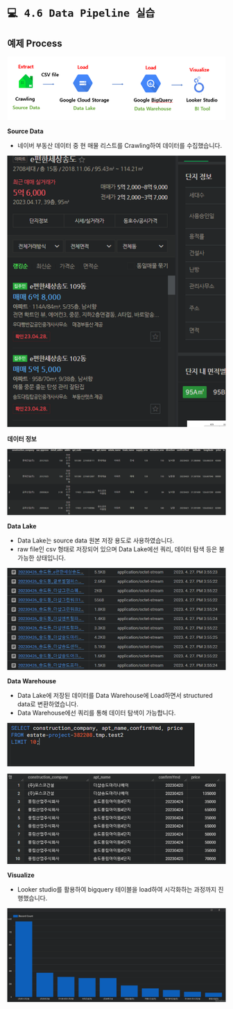 # `💻 4.6 Data Pipeline 실습`

## 예제 Process

![Untitled](./images/1.5_pipeline.png)

**Source Data**

- 네이버 부동산 데이터 중 현 매물 리스트를 Crawling하여 데이터를 수집했습니다.

![Untitled](./images/1.5_estate_example.png)

**데이터 정보**

![Untitled](./images/1.5_data_example.png)

**Data Lake**

- Data Lake는 source data 원본 저장 용도로 사용하였습니다.
- raw file인 csv 형태로 저장되어 있으며 Data Lake에선 쿼리, 데이터 탐색 등은 불가능한 상태입니다.

![Untitled](./images/1.5_filelist.png)

**Data Warehouse**

- Data Lake에 저장된 데이터를 Data Warehouse에 Load하면서 structured data로 변환하였습니다.
- Data Warehouse에선 쿼리를 통해 데이터 탐색이 가능합니다.

![Untitled](./images/1.5_sql_example.png)

![Untitled](./images/1.5_data_warehouse_example.png)

**Visualize**

- Looker studio를 활용하여 bigquery 테이블을 load하여 시각화하는 과정까지 진행했습니다.

![Untitled](./images/1.5_visualize.png)


<script src="https://utteranc.es/client.js"
        repo="Pseudo-Lab/data-engineering-for-everybody"
        issue-term="pathname"
        label="comments"
        theme="preferred-color-scheme"
        crossorigin="anonymous"
        async>
</script>